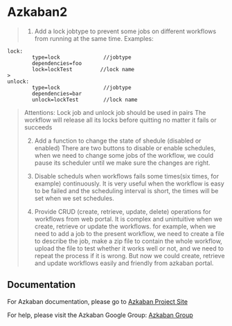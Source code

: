 Azkaban2
========

> 1. Add a lock jobtype to prevent some jobs on different workflows from running at the same time.
> Examples:
```
lock:
		type=lock              //jobtype
		dependencies=foo
		lock=lockTest         //lock name
> 
unlock:
		type=lock              //jobtype
		dependencies=bar
		unlock=lockTest        //lock name
```
> Attentions:
> Lock job and unlock job should be used in pairs
> The workflow will release all its locks before quitting no matter it fails or succeeds
> 
> 
> 2. Add a function to change the state of shedule (disabled or enabled)
> There are two buttons to disable or enable schedules, when we need to change some jobs of the
> workflow, we could pause its scheduler until we make sure the changes are right.
> 
> 
> 3. Disable scheduls when workflows fails some times(six times, for example) continuously.
> It is very useful when the workflow is easy to be failed and the scheduling interval is short,
> the times will be set when we set schedules.
> 
> 
> 4. Provide CRUD (create, retrieve, update, delete) operations for workflows from web portal.
> It is complex and unintuitive when we create, retrieve or update the workflows. for example,
> when we need to add a job to the present workflow, we need to create a file to describe the job,
> make a zip file to contain the whole workflow, upload the file to test whether it works well
> or not, and we need to repeat the process if it is wrong.
> But now we could create, retrieve and update workflows easily and friendly from azkaban portal.


Documentation
-------------

For Azkaban documentation, please go to [Azkaban Project Site](http://azkaban.github.io)

For help, please visit the Azkaban Google Group: [Azkaban Group](https://groups.google.com/forum/?fromgroups#!forum/azkaban-dev)

